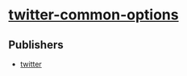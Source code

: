 # [twitter-common-options](https://pypi.org/project/twitter-common-options)



## Publishers
- [twitter](https://pypi.org/user/twitter)

